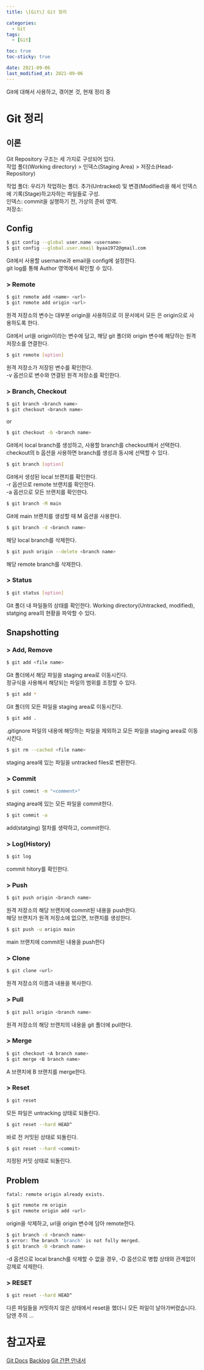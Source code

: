 ```yaml
---
title: \[Git\] Git 정리

categories:
  - Git
tags:
  - [Git]

toc: true
toc-sticky: true

date: 2021-09-06
last_modified_at: 2021-09-06
---
```


Git에 대해서 사용하고, 겪어본 것, 현재 정리 중

# Git 정리

## 이론

 Git Repository 구조는 세 가지로 구성되어 있다.  
 작업 폴더(Working directory) > 인덱스(Staging Area) > 저장소(Head-Repository)  

 작업 폴더: 우리가 작업하는 폴더. 추가(Untracked) 및 변경(Modified)을 해서 인덱스에 기록(Stage)하고자하는 파일들로 구성.  
 인덱스: commit을 실행하기 전, 가상의 준비 영역.  
 저장소:   

## Config
```sh
$ git config --global user.name <username>
$ git config --global.user.email byaa1972@gmail.com
```

 Git에서 사용할 username과 email을 config에 설정한다.   
 git log를 통해 Author 영역에서 확인할 수 있다.

### > Remote
```sh
$ git remote add <name> <url>
$ git remote add origin <url>
```

원격 저장소의 변수는 대부분 origin을 사용하므로 이 문서에서 모든 <name>은 origin으로 사용하도록 한다. 

Git에서 url을 origin이라는 변수에 담고, 해당 git 폴더와 origin 변수에 해당하는 원격저장소를 연결한다. 


```sh
$ git remote [option]
```

 원격 저장소가 저장된 변수를 확인한다.  
 -v 옵션으로 변수와 연결된 원격 저장소를 확인한다.


### > Branch, Checkout
```sh
$ git branch <branch name>
$ git checkout <branch name>
```
or
```sh
$ git checkout -b <branch name>
```
 Git에서 local branch를 생성하고, 사용할 branch를 checkout해서 선택한다.  
 checkout의 b 옵션을 사용하면 branch를 생성과 동시에 선택할 수 있다.
```sh
$ git branch [option]
```
 Git에서 생성된 local 브랜치를 확인한다.  
 -r 옵션으로 remote 브랜치를 확인한다.  
 -a 옵션으로 모든 브랜치를 확인한다.  
```sh
$ git branch -M main
```
 Git에 main 브랜치를 생성할 때 M 옵션을 사용한다.
```sh
$ git branch -d <branch name>
```
 해당 local branch를 삭제한다.
```sh
$ git push origin --delete <branch name>
```
 해당 remote branch를 삭제한다.

### > Status
```sh
$ git status [option]
```
 Git 폴더 내 파일들의 상태를 확인한다.
 Working directory(Untracked, modified), statging area의 현황을 파악할 수 있다.

## Snapshotting

### > Add, Remove
```sh
$ git add <file name>
```
 Git 폴더에서 해당 파일을 staging area로 이동시킨다.  
 정규식을 사용해서 해당되는 파일의 범위를 조정할 수 있다.
```sh
$ git add *
```
 Git 폴더의 모든 파일을 staging area로 이동시킨다.
```sh
$ git add .
```
 .gitignore 파일의 내용에 해당하는 파일을 제외하고 모든 파일을 staging area로 이동시킨다.
```sh
$ git rm --cached <file name>
```
 staging area에 있는 파일을 untracked files로 변환한다.


### > Commit
```sh
$ git commit -m "<comment>"
```
 staging area에 있는 모든 파일을 commit한다.
```sh
$ git commit -a
```
 add(statging) 절차를 생략하고, commit한다.


### > Log(History)
```sh
$ git log
```
 commit hitory를 확인한다.

### > Push
```sh
$ git push origin <branch name>
```
원격 저장소의 해당 브랜치에 commit된 내용을 push한다.  
해당 브랜치가 원격 저장소에 없으면, 브랜치를 생성한다.

```sh
$ git push -u origin main
```
main 브랜치에 commit된 내용을 push한다

### > Clone
```sh
$ git clone <url>
```
 원격 저장소의 이름과 내용을 복사한다.

### > Pull
```sh
$ git pull origin <branch name>
```
 원격 저장소의 해당 브랜치의 내용을 git 폴더에 pull한다.


### > Merge
```sh
$ git checkout <A branch name>
$ git merge <B branch name>
```
A 브랜치에 B 브랜치를 merge한다.


### > Reset
```sh
$ git reset
```
모든 파일은 untracking 상태로 되돌린다.

```sh
$ git reset --hard HEAD^
```
바로 전 커밋된 상태로 되돌린다.

```sh
$ git reset --hard <commit>
```
지정된 커밋 상태로 되돌린다.



## Problem
```
fatal: remote origin already exists.
```
```sh
$ git remote rm origin
$ git remote origin add <url>
```

 origin을 삭제하고, url을 origin 변수에 담아 remote한다.
```sh
$ git branch -d <branch name>
$ error: The branch 'branch' is not fully merged.
$ git branch -D <branch name>
```
 -d 옵션으로 local branch를 삭제할 수 없을 경우,
 -D 옵션으로 병합 상태와 관계없이 강제로 삭제한다.


### > RESET
```sh
$ git reset --hard HEAD^
```
다른 파일들을 커밋하지 않은 상태에서 reset을 했더니 모든 파일이 날아가버렸습니다. 담엔 주의 ...


# 참고자료

[Git Docs](https://git-scm.com/docs)
[Backlog](https://backlog.com/git-tutorial/kr/)
[Git 간편 안내서](https://rogerdudler.github.io/git-guide/index.ko.html)